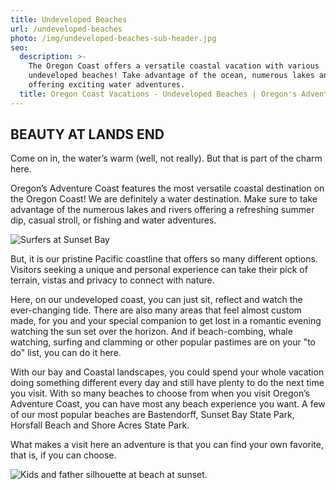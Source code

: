 ```yaml
---
title: Undeveloped Beaches
url: /undeveloped-beaches
photo: /img/undeveloped-beaches-sub-header.jpg
seo:
  description: >-
    The Oregon Coast offers a versatile coastal vacation with various
    undeveloped beaches! Take advantage of the ocean, numerous lakes and rivers
    offering exciting water adventures.
  title: Oregon Coast Vacations - Undeveloped Beaches | Oregon's Adventure Coast
---
```

## BEAUTY AT LANDS END

Come on in, the water’s warm (well, not really). But that is part of the charm here. 

Oregon’s Adventure Coast features the most versatile  coastal destination on the Oregon Coast! We are definitely a water destination.  Make sure to take advantage of the numerous lakes and rivers offering a refreshing summer dip, casual stroll, or fishing and water adventures. 

![Surfers at Sunset Bay](/img/beaches-sunset-bay.jpg)

But, it is our pristine Pacific coastline that offers so many different options. Visitors seeking a unique and personal experience can take their pick of terrain, vistas and privacy to connect with nature. 

Here, on our undeveloped coast, you can just sit, reflect and watch the ever-changing tide. There are also many areas that feel almost custom made, for you and your special companion to get lost in a romantic evening watching the sun set over the horizon.  And if beach-combing, whale watching, surfing and clamming or other popular pastimes are on your "to do" list, you can do it here. 

With our bay and Coastal landscapes, you could spend your whole vacation doing something different every day and still have plenty to 
do the next time you visit. With so many beaches to choose from when you visit Oregon’s Adventure Coast, you can have most any beach experience you want. A few of our most popular beaches are Bastendorff, Sunset Bay State Park, Horsfall Beach and Shore Acres State Park. 

What makes a visit here an adventure is that you can find your own favorite, that is, if you can choose.

![Kids and father silhouette at beach at sunset.](/img/kids-silhouette-beaches-sunset.jpg)

